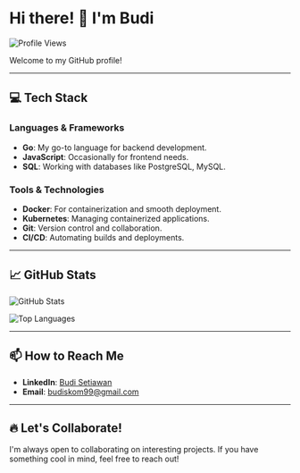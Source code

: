 # Hi there! 👋 I'm Budi

![Profile Views](https://komarev.com/ghpvc/?username=yourusername&color=blueviolet)

Welcome to my GitHub profile!

---

## 💻 Tech Stack

### Languages & Frameworks
- **Go**: My go-to language for backend development.
- **JavaScript**: Occasionally for frontend needs.
- **SQL**: Working with databases like PostgreSQL, MySQL.

### Tools & Technologies
- **Docker**: For containerization and smooth deployment.
- **Kubernetes**: Managing containerized applications.
- **Git**: Version control and collaboration.
- **CI/CD**: Automating builds and deployments.

---

## 📈 GitHub Stats

![GitHub Stats](https://github-readme-stats.vercel.app/api?username=budsx&show_icons=true&hide=issues&hide_border=true&theme=radical)

![Top Languages](https://github-readme-stats.vercel.app/api/top-langs/?username=budsx&layout=compact&theme=radical)

---

## 📫 How to Reach Me

- **LinkedIn**: [Budi Setiawan](https://linkedin.com/in/budsx)
- **Email**: [budiskom99@gmail.com](mailto:budiskom99@gmail.com)

---

## 🔥 Let's Collaborate!

I'm always open to collaborating on interesting projects. If you have something cool in mind, feel free to reach out!

